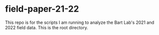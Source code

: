 # field-paper-21-22
 This repo is for the scripts I am running to analyze the Bart Lab's 2021 and 2022 field data.
 This is the root directory.

